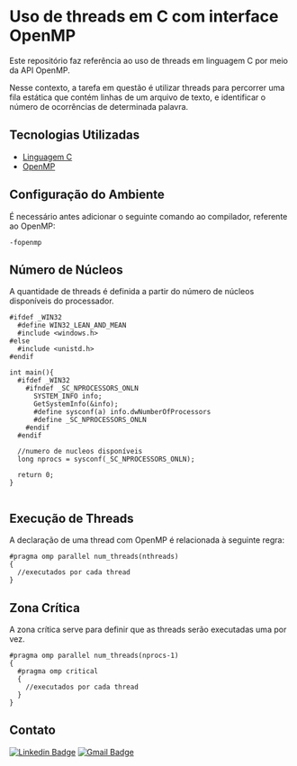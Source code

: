 # Uso de threads em C com interface OpenMP

Este repositório faz referência ao uso de threads em linguagem C por meio  da API OpenMP.

Nesse contexto, a tarefa em questão é utilizar threads para percorrer uma fila estática que contém linhas de um arquivo de texto, e identificar o número de ocorrências de determinada palavra.

<h2> Tecnologias Utilizadas </h2>

- [Linguagem C](https://docs.microsoft.com/pt-br/cpp/c-language/?view=msvc-160)
- [OpenMP](https://www.openmp.org/#)

<h2> Configuração do Ambiente</h2>

É necessário antes adicionar o seguinte comando ao compilador, referente ao OpenMP:

```
-fopenmp
```

<h2> Número de Núcleos </h2>

A quantidade de threads é definida a partir do número de núcleos disponíveis do processador.

```
#ifdef _WIN32
  #define WIN32_LEAN_AND_MEAN
  #include <windows.h>
#else
  #include <unistd.h>
#endif

int main(){
  #ifdef _WIN32 
    #ifndef _SC_NPROCESSORS_ONLN
      SYSTEM_INFO info;
      GetSystemInfo(&info);
      #define sysconf(a) info.dwNumberOfProcessors
      #define _SC_NPROCESSORS_ONLN
    #endif
  #endif

  //numero de nucleos disponíveis
  long nprocs = sysconf(_SC_NPROCESSORS_ONLN);
  
  return 0;
}
 
```

<h2> Execução de Threads </h2>

A declaração de uma thread com OpenMP é relacionada à seguinte regra:

```
#pragma omp parallel num_threads(nthreads)
{
  //executados por cada thread
}
```

<h2> Zona Crítica </h2>

A zona crítica serve para definir que as threads serão executadas uma por vez.

```
#pragma omp parallel num_threads(nprocs-1)
{
  #pragma omp critical
  {
    //executados por cada thread
  }
}
```

<h2> Contato </h2>

[![Linkedin Badge](https://img.shields.io/badge/-Otávio-blue?style=flat-square&logo=Linkedin&logoColor=white&link=https://www.linkedin.com/in/otaviosilva22/)](https://www.linkedin.com/in/otaviosilva22/)
[![Gmail Badge](https://img.shields.io/badge/-otavio.ssilva22@gmail.com-c14438?style=flat-square&logo=Gmail&logoColor=white&link=mailto:otavio.ssilva22@gmail.com)](mailto:otavio.ssilva22@gmail.com)

